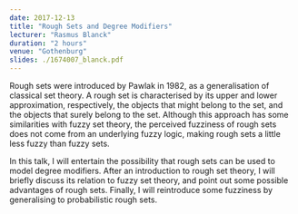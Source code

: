 ```yaml
---
date: 2017-12-13
title: "Rough Sets and Degree Modifiers"
lecturer: "Rasmus Blanck"
duration: "2 hours"
venue: "Gothenburg"
slides: ./1674007_blanck.pdf
---
```




Rough sets were introduced by Pawlak in 1982, as a generalisation of classical set theory. A rough set is characterised by its upper and lower approximation, respectively, the objects that might belong to the set, and the objects that surely belong to the set. Although this approach has some similarities with fuzzy set theory, the perceived fuzziness of rough sets does not come from an underlying fuzzy logic, making rough sets a little less fuzzy than fuzzy sets.

In this talk, I will entertain the possibility that rough sets can be used to model degree modifiers. After an introduction to rough set theory, I will briefly discuss its relation to fuzzy set theory, and point out some possible advantages of rough sets. Finally, I will reintroduce some fuzziness by generalising to probabilistic rough sets.




